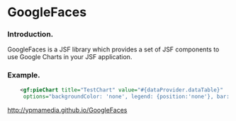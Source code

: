# GoogleFaces

### Introduction.

GoogleFaces is a JSF library which provides a set of JSF components to use Google Charts in your JSF application.

### Example.
```xml
    <gf:pieChart title="TestChart" value="#{dataProvider.dataTable}" 
     options="backgroundColor: 'none', legend: {position:'none'}, bar: {groupWidth: '90%'}" />
```

http://ypmamedia.github.io/GoogleFaces
